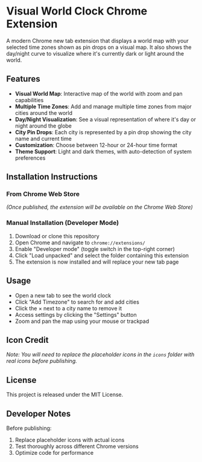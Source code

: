 # Visual World Clock Chrome Extension

A modern Chrome new tab extension that displays a world map with your selected time zones shown as pin drops on a visual map. It also shows the day/night curve to visualize where it's currently dark or light around the world.

## Features

- **Visual World Map**: Interactive map of the world with zoom and pan capabilities
- **Multiple Time Zones**: Add and manage multiple time zones from major cities around the world
- **Day/Night Visualization**: See a visual representation of where it's day or night around the globe
- **City Pin Drops**: Each city is represented by a pin drop showing the city name and current time
- **Customization**: Choose between 12-hour or 24-hour time format
- **Theme Support**: Light and dark themes, with auto-detection of system preferences

## Installation Instructions

### From Chrome Web Store
*(Once published, the extension will be available on the Chrome Web Store)*

### Manual Installation (Developer Mode)
1. Download or clone this repository
2. Open Chrome and navigate to `chrome://extensions/`
3. Enable "Developer mode" (toggle switch in the top-right corner)
4. Click "Load unpacked" and select the folder containing this extension
5. The extension is now installed and will replace your new tab page

## Usage

- Open a new tab to see the world clock
- Click "Add Timezone" to search for and add cities
- Click the × next to a city name to remove it
- Access settings by clicking the "Settings" button
- Zoom and pan the map using your mouse or trackpad

## Icon Credit

*Note: You will need to replace the placeholder icons in the `icons` folder with real icons before publishing.*

## License

This project is released under the MIT License.

## Developer Notes

Before publishing:
1. Replace placeholder icons with actual icons
2. Test thoroughly across different Chrome versions
3. Optimize code for performance 